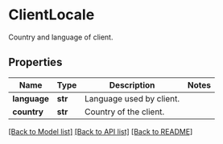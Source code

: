 # ClientLocale

Country and language of client.
## Properties
Name | Type | Description | Notes
------------ | ------------- | ------------- | -------------
**language** | **str** | Language used by client. | 
**country** | **str** | Country of the client. | 

[[Back to Model list]](../README.md#documentation-for-models) [[Back to API list]](../README.md#documentation-for-api-endpoints) [[Back to README]](../README.md)


